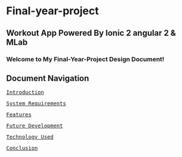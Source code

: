 # Final-year-project
## Workout App Powered By Ionic 2 angular 2 &amp; MLab 

### Welcome to My Final-Year-Project Design Document!
<h2>Document Navigation</h2>
<pre><a href="https://github.com/gtonra89/Final-year-project/wiki/Introduction">Introduction</a>&#9;</pre>
<pre><a href="https://github.com/gtonra89/Final-year-project/wiki/System-Requirements">System Requirements</a>&#9;</pre>
<pre><a href="https://github.com/gtonra89/Final-year-project/wiki/Features">Features</a>&#9;</pre>
<pre><a href="https://github.com/gtonra89/Final-year-project/wiki/Future-Development">Future Development</a>&#9;</pre>
<pre><a href="https://github.com/gtonra89/Final-year-project/wiki/Technology-Used">Technology Used</a>&#9;</pre>
<pre><a href="https://github.com/gtonra89/Final-year-project/wiki/Conclusion">Conclusion</a>&#9;</pre>
